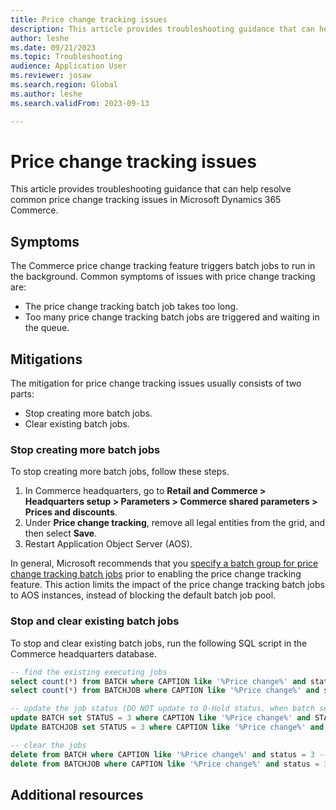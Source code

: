 ```yaml
---
title: Price change tracking issues
description: This article provides troubleshooting guidance that can help resolve common price change tracking issues in Microsoft Dynamics 365 Commerce.
author: leshe
ms.date: 09/21/2023
ms.topic: Troubleshooting
audience: Application User
ms.reviewer: josaw
ms.search.region: Global
ms.author: leshe
ms.search.validFrom: 2023-09-13

---
```



# Price change tracking issues

This article provides troubleshooting guidance that can help resolve common price change tracking issues in Microsoft Dynamics 365 Commerce.

## Symptoms

The Commerce price change tracking feature triggers batch jobs to run in the background. Common symptoms of issues with price change tracking are:

- The price change tracking batch job takes too long.
- Too many price change tracking batch jobs are triggered and waiting in the queue.

## Mitigations

The mitigation for price change tracking issues usually consists of two parts:

- Stop creating more batch jobs.
- Clear existing batch jobs.

### Stop creating more batch jobs

To stop creating more batch jobs, follow these steps.

1. In Commerce headquarters, go to **Retail and Commerce \> Headquarters setup \> Parameters \> Commerce shared parameters \> Prices and discounts**.
1. Under **Price change tracking**, remove all legal entities from the grid, and then select **Save**.
1. Restart Application Object Server (AOS).

In general, Microsoft recommends that you [specify a batch group for price change tracking batch jobs](/dynamics365/commerce/troubleshoot/price-change-tracking#specify-batch-group-for-price-change-tracking-batch-jobs) prior to enabling the price change tracking feature. This action limits the impact of the price change tracking batch jobs to AOS instances, instead of blocking the default batch job pool.

### Stop and clear existing batch jobs 

To stop and clear existing batch jobs, run the following SQL script in the Commerce headquarters database.

```sql
-- find the existing executing jobs
select count(*) from BATCH where CAPTION like '%Price change%' and status = 2 --executing
select count(*) from BATCHJOB where CAPTION like '%Price change%' and status = 2 --executing

-- update the job status (DO NOT update to 0-Hold status, when batch service restarts they will be picked up again) 
update BATCH set STATUS = 3 where CAPTION like '%Price change%' and STATUS = 2 --set to error
Update BATCHJOB set STATUS = 3 where CAPTION like '%Price change%' and STATUS = 2 --set to error

-- clear the jobs
delete from BATCH where CAPTION like '%Price change%' and status = 3 --error
delete from BATCHJOB where CAPTION like '%Price change%' and status = 3 --error
```

## Additional resources

<!--[Price change tracking](../price-change-tracking.md)-->
